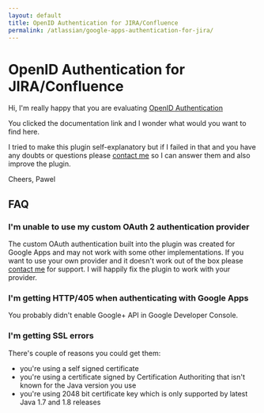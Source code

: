 ```yaml
---
layout: default
title: OpenID Authentication for JIRA/Confluence
permalink: /atlassian/google-apps-authentication-for-jira/
---
```

OpenID Authentication for JIRA/Confluence
=============

Hi,
I'm really happy that you are evaluating [OpenID Authentication](https://marketplace.atlassian.com/plugins/com.pawelniewiadomski.jira.jira-openid-authentication-plugin)

You clicked the documentation link and I wonder what would you want to find here.

I tried to make this plugin self-explanatory but if I failed in that and you have any doubts or questions please [contact me](mailto:pawelniewiadomski@me.com) so I can answer them and also improve the plugin.

Cheers,
Pawel

## FAQ

### I'm unable to use my custom OAuth 2 authentication provider

The custom OAuth authentication built into the plugin was created for Google Apps and may not work with some other implementations. If you want to use your own provider and it doesn't work out of the box please [contact me](mailto:pawelniewiadomski@me.com?Subject=OpenID%20Custom%20Provider) for support. I will happily fix the plugin to work with your provider.

### I'm getting HTTP/405 when authenticating with Google Apps

You probably didn't enable Google+ API in Google Developer Console.

### I'm getting SSL errors

There's couple of reasons you could get them:

- you're using a self signed certificate
- you're using a certificate signed by Certification Authoriting that isn't known for the Java version you use
- you're using 2048 bit certificate key which is only supported by latest Java 1.7 and 1.8 releases
